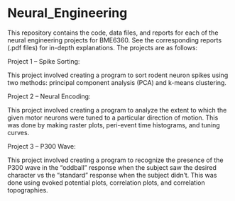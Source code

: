 # Neural_Engineering
This repository contains the code, data files, and reports for each of the neural engineering projects for BME6360. See the corresponding reports (.pdf files) for in-depth explanations. The projects are as follows:

Project 1 – Spike Sorting:

This project involved creating a program to sort rodent neuron spikes using two methods: principal component analysis (PCA) and k-means clustering.

Project 2 – Neural Encoding:

This project involved creating a program to analyze the extent to which the given motor neurons were tuned to a particular direction of motion. This was done by making raster plots, peri-event time histograms, and tuning curves. 

Project 3 – P300 Wave:

This project involved creating a program to recognize the presence of the P300 wave in the “oddball” response when the subject saw the desired character vs the “standard” response when the subject didn’t. This was done using evoked potential plots, correlation plots, and correlation topographies.

